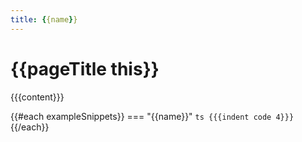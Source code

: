 ```yaml
---
title: {{name}}
---
```


# {{pageTitle this}}

{{{content}}}

{{#each exampleSnippets}}
=== "{{name}}"
    ```ts
    {{{indent code 4}}}
    ```
{{/each}}
